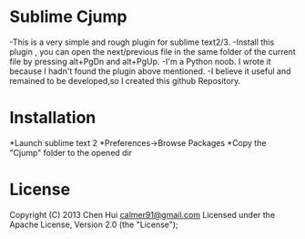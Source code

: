 Sublime Cjump
=============

-This is a very simple and rough plugin for sublime text2/3.
-Install this plugin , you can open the next/previous file in the same folder of the current file  by pressing alt+PgDn and alt+PgUp.
-I'm a Python noob. I wrote it because I hadn't  found the plugin above mentioned.
-I believe it useful and remained to be developed,so I created this github Repository.


Installation
=============
*Launch sublime text 2 
*Preferences->Browse Packages
*Copy the "Cjump" folder to the opened dir


License
=============
Copyright (C) 2013 Chen Hui <calmer91@gmail.com>
Licensed under the Apache License, Version 2.0 (the "License");
